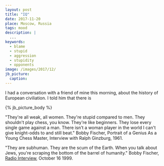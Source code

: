 ```yaml
---
layout: post
title: "IQ"
date: 2017-11-20
place: Moscow, Russia
tags: mood
description: |
  ...
keywords:
  - blame
  - stupid
  - aggression
  - stupidity
  - opponents
image: /images/2017/12/
jb_picture:
  caption:
---
```


I had a conversation with a friend of mine this morning, about the history
of European civiliation. I told him that there is

<!--more-->

{% jb_picture_body %}

"They're all weak, all women. They're stupid compared to men. They shouldn't
play chess, you know. They're like beginners. They lose every single game
against a man. There isn't a woman player in the world I can't give
knight-odds to and still beat."
Bobby Fischer,
Portrait of a Genius As a Young Chess Master,
Interview with Ralph Ginzburg, 1961.

"They are subhuman. They are the scum of the Earth. When you talk
about Jews, you're scraping the bottom of the barrel of humanity."
Bobby Fischer,
[Radio Interview](http://www.geocities.jp/bobbby_b/mp3/F_09_2.MP3),
October 16 1999.

